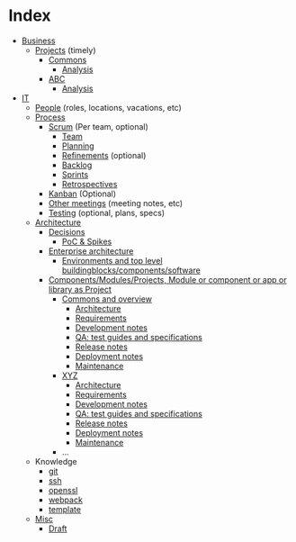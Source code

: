 # Index

* [Business](empty.html)
    * [Projects](empty.html) (timely)
        * [Commons](empty.html)
            * [Analysis](empty.html)
        * [ABC](empty.html)
            * [Analysis](empty.html)
* [IT](empty.html)
    * [People](empty.html) (roles, locations, vacations, etc)
    * [Process](empty.html)
        * [Scrum](scrum.html) (Per team, optional)
            * [Team](empty.html)
            * [Planning](empty.html)
            * [Refinements](empty.html) (optional)
            * [Backlog](empty.html)
            * [Sprints](empty.html)
            * [Retrospectives](empty.html)
        * [Kanban](empty.html) (Optional)
        * [Other meetings](empty.html) (meeting notes, etc)
        * [Testing](empty.html) (optional, plans, specs)
    * [Architecture](architecture.html)
        * [Decisions](empty.html)
            * [PoC & Spikes](empty.html)
        * [Enterprise architecture](empty.html)
            * [Environments and top level buildingblocks/components/software](empty.html)
        * [Components/Modules/Projects, Module or component or app or library as Project](empty.html)
            * [Commons and overview](empty.html)
                * [Architecture](empty.html)
                * [Requirements](empty.html)
                * [Development notes](empty.html)
                * [QA: test guides and specifications](empty.html)
                * [Release notes](empty.html)
                * [Deployment notes](empty.html)
                * [Maintenance](empty.html)
            * [XYZ](empty.html)
                * [Architecture](empty.html)
                * [Requirements](empty.html)
                * [Development notes](empty.html)
                * [QA: test guides and specifications](empty.html)
                * [Release notes](empty.html)
                * [Deployment notes](empty.html)
                * [Maintenance](empty.html)
            * ...
    * Knowledge
        * [git](git.html)
        * [ssh](ssh.html)
        * [openssl](openssl.html)
        * [webpack](webpack.html)
        * [template](template.html)
    * [Misc](empty.html)
        * [Draft](draft.html)